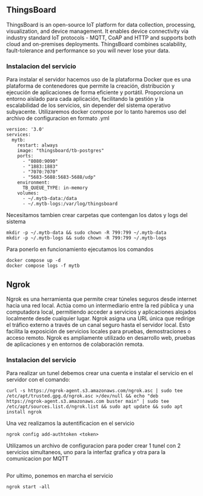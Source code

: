 ## ThingsBoard

ThingsBoard is an open-source IoT platform for data collection, processing, visualization, and device management. It enables device connectivity via industry standard IoT protocols - MQTT, CoAP and HTTP and supports both cloud and on-premises deployments. ThingsBoard combines scalability, fault-tolerance and performance so you will never lose your data.

### Instalacion del servicio

Para instalar el servidor hacemos uso de la plataforma Docker que es una plataforma de contenedores que permite la creación, distribución y ejecución de aplicaciones de forma eficiente y portátil. Proporciona un entorno aislado para cada aplicación, facilitando la gestión y la escalabilidad de los servicios, sin depender del sistema operativo subyacente. Utilizaremos docker compose por lo tanto haremos uso del archivo de configuracion en formato .yml

```
version: '3.0'
services:
  mytb:
    restart: always
    image: "thingsboard/tb-postgres"
    ports:
      - "8080:9090"
      - "1883:1883"
      - "7070:7070"
      - "5683-5688:5683-5688/udp"
    environment:
      TB_QUEUE_TYPE: in-memory
    volumes:
      - ~/.mytb-data:/data
      - ~/.mytb-logs:/var/log/thingsboard
```

Necesitamos tambien crear carpetas que contengan los datos y logs del sistema

```
mkdir -p ~/.mytb-data && sudo chown -R 799:799 ~/.mytb-data
mkdir -p ~/.mytb-logs && sudo chown -R 799:799 ~/.mytb-logs
```

Para ponerlo en funcionamiento ejecutamos los comandos

```
docker compose up -d
docker compose logs -f mytb
```

## Ngrok

Ngrok es una herramienta que permite crear túneles seguros desde internet hacia una red local. Actúa como un intermediario entre la red pública y una computadora local, permitiendo acceder a servicios y aplicaciones alojados localmente desde cualquier lugar. Ngrok asigna una URL única que redirige el tráfico externo a través de un canal seguro hasta el servidor local. Esto facilita la exposición de servicios locales para pruebas, demostraciones o acceso remoto. Ngrok es ampliamente utilizado en desarrollo web, pruebas de aplicaciones y en entornos de colaboración remota.

### Instalacion del servicio

Para realizar un tunel debemos crear una cuenta e instalar el servicio en el servidor con el comando:

```
curl -s https://ngrok-agent.s3.amazonaws.com/ngrok.asc | sudo tee /etc/apt/trusted.gpg.d/ngrok.asc >/dev/null && echo "deb https://ngrok-agent.s3.amazonaws.com buster main" | sudo tee /etc/apt/sources.list.d/ngrok.list && sudo apt update && sudo apt install ngrok
```

Una vez realizamos la autentificacion en el servicio
```
ngrok config add-authtoken <token>
```

Utilizamos un archivo de configuracion para poder crear 1 tunel con 2 servicios simultaneos, uno para la interfaz grafica y otra para la comunicacion por MQTT
```

```

Por ultimo, ponemos en marcha el servicio

```
ngrok start -all
```

